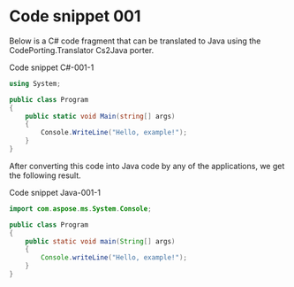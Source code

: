 # Code snippet 001

Below is a C# code fragment that can be translated to Java using the CodePorting.Translator Cs2Java porter.

Code snippet C#-001-1
```cs
using System;

public class Program
{
    public static void Main(string[] args)
    {
        Console.WriteLine("Hello, example!");
    }
}
```
After converting this code into Java code by any of the applications, we get the following result. 

Code snippet Java-001-1
```java
import com.aspose.ms.System.Console;

public class Program
{
    public static void main(String[] args)
    {
        Console.writeLine("Hello, example!");
    }
}
```
